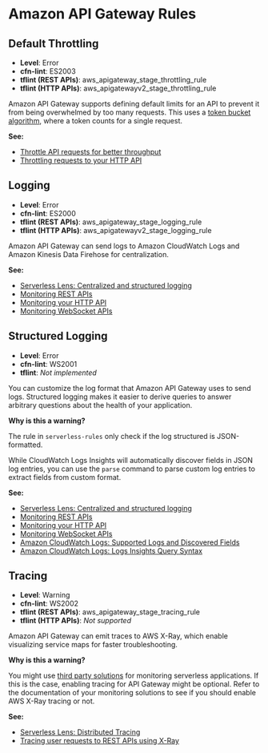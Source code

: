 Amazon API Gateway Rules
========================

## Default Throttling

* __Level__: Error
* __cfn-lint__: ES2003
* __tflint (REST APIs)__: aws_apigateway_stage_throttling_rule
* __tflint (HTTP APIs)__: aws_apigatewayv2_stage_throttling_rule

Amazon API Gateway supports defining default limits for an API to prevent it from being overwhelmed by too many requests. This uses a [token bucket algorithm](https://en.wikipedia.org/wiki/Token_bucket), where a token counts for a single request.

__See:__

* [Throttle API requests for better throughput](https://docs.aws.amazon.com/apigateway/latest/developerguide/api-gateway-request-throttling.html)
* [Throttling requests to your HTTP API](https://docs.aws.amazon.com/apigateway/latest/developerguide/http-api-throttling.html)

## Logging

* __Level__: Error
* __cfn-lint__: ES2000
* __tflint (REST APIs)__: aws_apigateway_stage_logging_rule
* __tflint (HTTP APIs)__: aws_apigatewayv2_stage_logging_rule

Amazon API Gateway can send logs to Amazon CloudWatch Logs and Amazon Kinesis Data Firehose for centralization.

__See:__

* [Serverless Lens: Centralized and structured logging](https://docs.aws.amazon.com/wellarchitected/latest/serverless-applications-lens/centralized-and-structured-logging.html)
* [Monitoring REST APIs](https://docs.aws.amazon.com/apigateway/latest/developerguide/rest-api-monitor.html)
* [Monitoring your HTTP API](https://docs.aws.amazon.com/apigateway/latest/developerguide/http-api-monitor.html)
* [Monitoring WebSocket APIs](https://docs.aws.amazon.com/apigateway/latest/developerguide/websocket-api-monitor.html)

## Structured Logging

* __Level__: Error
* __cfn-lint__: WS2001
* __tflint__: _Not implemented_

You can customize the log format that Amazon API Gateway uses to send logs. Structured logging makes it easier to derive queries to answer arbitrary questions about the health of your application.

__Why is this a warning?__

The rule in `serverless-rules` only check if the log structured is JSON-formatted.

While CloudWatch Logs Insights will automatically discover fields in JSON log entries, you can use the `parse` command to parse custom log entries to extract fields from custom format.

__See:__

* [Serverless Lens: Centralized and structured logging](https://docs.aws.amazon.com/wellarchitected/latest/serverless-applications-lens/centralized-and-structured-logging.html)
* [Monitoring REST APIs](https://docs.aws.amazon.com/apigateway/latest/developerguide/rest-api-monitor.html)
* [Monitoring your HTTP API](https://docs.aws.amazon.com/apigateway/latest/developerguide/http-api-monitor.html)
* [Monitoring WebSocket APIs](https://docs.aws.amazon.com/apigateway/latest/developerguide/websocket-api-monitor.html)
* [Amazon CloudWatch Logs: Supported Logs and Discovered Fields](https://docs.aws.amazon.com/AmazonCloudWatch/latest/logs/CWL_AnalyzeLogData-discoverable-fields.html)
* [Amazon CloudWatch Logs: Logs Insights Query Syntax](https://docs.aws.amazon.com/AmazonCloudWatch/latest/logs/CWL_QuerySyntax.html)

## Tracing

* __Level__: Warning
* __cfn-lint__: WS2002
* __tflint (REST APIs)__: aws_apigateway_stage_tracing_rule
* __tflint (HTTP APIs)__: _Not supported_

Amazon API Gateway can emit traces to AWS X-Ray, which enable visualizing service maps for faster troubleshooting.

__Why is this a warning?__

You might use [third party solutions](https://aws.amazon.com/lambda/partners/) for monitoring serverless applications. If this is the case, enabling tracing for API Gateway might be optional. Refer to the documentation of your monitoring solutions to see if you should enable AWS X-Ray tracing or not.

__See:__

* [Serverless Lens: Distributed Tracing](https://docs.aws.amazon.com/wellarchitected/latest/serverless-applications-lens/distributed-tracing.html)
* [Tracing user requests to REST APIs using X-Ray](https://docs.aws.amazon.com/apigateway/latest/developerguide/apigateway-xray.html)